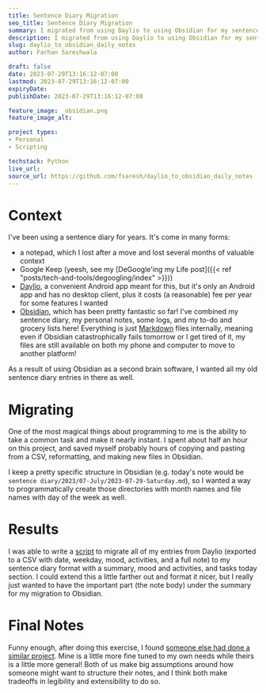 ```yaml
---
title: Sentence Diary Migration
seo_title: Sentence Diary Migration
summary: I migrated from using Daylio to using Obsidian for my sentence diary recently, and wanted a way to easily port over multiple years of entries. I wrote a quick little utility for myself to do so!
description: I migrated from using Daylio to using Obsidian for my sentence diary recently, and wanted a way to easily port over multiple years of entries. I wrote a quick little utility for myself to do so!
slug: daylio_to_obsidian_daily_notes
author: Farhan Sareshwala

draft: false
date: 2023-07-29T13:16:12-07:00
lastmod: 2023-07-29T13:16:12-07:00
expiryDate: 
publishDate: 2023-07-29T13:16:12-07:00

feature_image: _obsidian.png
feature_image_alt: 

project types: 
- Personal
- Scripting

techstack: Python
live_url: 
source_url: https://github.com/fsaresh/daylio_to_obsidian_daily_notes
---
```


# Context
I've been using a sentence diary for years. It's come in many forms: 
- a notepad, which I lost after a move and lost several months of valuable context
- Google Keep (yeesh, see my [DeGoogle'ing my Life post]({{< ref "posts/tech-and-tools/degoogling/index" >}}))
- [Daylio](https://daylio.net/), a convenient Android app meant for this, but it's only an Android app and has no desktop client, plus it costs (a reasonable) fee per year for some features I wanted
- [Obsidian](https://obsidian.md/), which has been pretty fantastic so far! I've combined my sentence diary, my personal notes, some logs, and my to-do and grocery lists here! Everything is just [Markdown](https://en.wikipedia.org/wiki/Markdown) files internally, meaning even if Obsidian catastrophically fails tomorrow or I get tired of it, my files are still available on both my phone and computer to move to another platform!

As a result of using Obsidian as a second brain software, I wanted all my old sentence diary entries in there as well. 

# Migrating
One of the most magical things about programming to me is the ability to take a common task and make it nearly instant. I spent about half an hour on this project, and saved myself probably hours of copying and pasting from a CSV, reformatting, and making new files in Obsidian.

I keep a pretty specific structure in Obsidian (e.g. today's note would be `sentence diary/2023/07-July/2023-07-29-Saturday.md`), so I wanted a way to programmatically create those directories with month names and file names with day of the week as well.

# Results
I was able to write a [script](https://github.com/fsaresh/daylio_to_obsidian_daily_notes/blob/main/migrater.py) to migrate all of my entries from Daylio (exported to a CSV with date, weekday, mood, activities, and a full note) to my sentence diary format with a summary, mood and activities, and tasks today section. I could extend this a little farther out and format it nicer, but I really just wanted to have the important part (the note body) under the summary for my migration to Obsidian.

# Final Notes
Funny enough, after doing this exercise, I found [someone else had done a similar project](https://github.com/DeutscheGabanna/Obsidian-Daylio-Parser). Mine is a little more fine tuned to my own needs while theirs is a little more general! Both of us make big assumptions around how someone might want to structure their notes, and I think both make tradeoffs in legibility and extensibility to do so.
